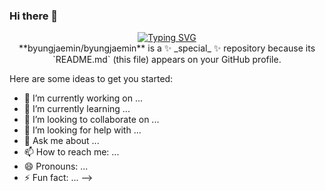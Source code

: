 ### Hi there 👋
<p align="center">
<a href="https://github.com/byungjaemin">
    <img src="https://readme-typing-svg.demolab.com?font=Georgia&size=18&duration=2000&pause=100&multiline=true&width=500&height=80&lines=Byungjae+Min;+College+freshman;AI+%7C+Computer+Vision+%7C+Bots" alt="Typing SVG" />
</a>
<br/>
**byungjaemin/byungjaemin** is a ✨ _special_ ✨ repository because its `README.md` (this file) appears on your GitHub profile.

Here are some ideas to get you started:

- 🔭 I’m currently working on ...
- 🌱 I’m currently learning ...
- 👯 I’m looking to collaborate on ...
- 🤔 I’m looking for help with ...
- 💬 Ask me about ...
- 📫 How to reach me: ...
- 😄 Pronouns: ...
- ⚡ Fun fact: ...
-->
